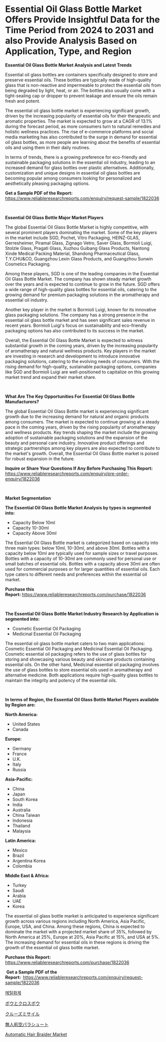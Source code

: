 <p><h1>Essential Oil Glass Bottle Market Offers Provide Insightful Data for the Time Period from 2024 to 2031 and also Provide Analysis Based on Application, Type, and Region</h1></p><p><strong>Essential Oil Glass Bottle Market Analysis and Latest Trends</strong></p>
<p><p>Essential oil glass bottles are containers specifically designed to store and preserve essential oils. These bottles are typically made of high-quality glass that is non-reactive and impermeable to protect the essential oils from being degraded by light, heat, or air. The bottles also usually come with a tight-sealing cap or dropper to prevent leakage and ensure the oils remain fresh and potent.</p><p>The essential oil glass bottle market is experiencing significant growth, driven by the increasing popularity of essential oils for their therapeutic and aromatic properties. The market is expected to grow at a CAGR of 13.1% during the forecast period, as more consumers turn to natural remedies and holistic wellness practices. The rise of e-commerce platforms and social media marketing has also contributed to the surge in demand for essential oil glass bottles, as more people are learning about the benefits of essential oils and using them in their daily routines.</p><p>In terms of trends, there is a growing preference for eco-friendly and sustainable packaging solutions in the essential oil industry, leading to an increased demand for glass bottles over plastic alternatives. Additionally, customization and unique designs in essential oil glass bottles are becoming popular among consumers looking for personalized and aesthetically pleasing packaging options.</p></p>
<p><strong>Get a Sample PDF of the Report:&nbsp;</strong> <a href="https://www.reliableresearchreports.com/enquiry/request-sample/1822036">https://www.reliableresearchreports.com/enquiry/request-sample/1822036</a></p>
<p>&nbsp;</p>
<p><strong>Essential Oil Glass Bottle Major Market Players</strong></p>
<p><p>The global Essential Oil Glass Bottle Market is highly competitive, with several prominent players dominating the market. Some of the key players in the market include SGD, Pochet, Vitro Packaging, HEINZ-GLAS, Gerresheimer, Piramal Glass, Zignago Vetro, Saver Glass, Bormioli Luigi, Stolzle Glass, Pragati Glass, Xuzhou Guibang Glass Products, Nantong Xinde Medical Packing Material, Shandong Pharmaceutical Glass, T.Y.CHU&CO, Guangzhou Lexin Glass Products, and Guangzhou Sunwin Cosmetics Packaging.</p><p>Among these players, SGD is one of the leading companies in the Essential Oil Glass Bottle Market. The company has shown steady market growth over the years and is expected to continue to grow in the future. SGD offers a wide range of high-quality glass bottles for essential oils, catering to the growing demand for premium packaging solutions in the aromatherapy and essential oil industry.</p><p>Another key player in the market is Bormioli Luigi, known for its innovative glass packaging solutions. The company has a strong presence in the essential oil glass bottle market and has seen significant sales revenue in recent years. Bormioli Luigi's focus on sustainability and eco-friendly packaging options has also contributed to its success in the market.</p><p>Overall, the Essential Oil Glass Bottle Market is expected to witness substantial growth in the coming years, driven by the increasing popularity of aromatherapy and natural wellness products. Key players in the market are investing in research and development to introduce innovative packaging solutions, catering to the evolving needs of consumers. With the rising demand for high-quality, sustainable packaging options, companies like SGD and Bormioli Luigi are well-positioned to capitalize on this growing market trend and expand their market share.</p></p>
<p>&nbsp;</p>
<p><strong>What Are The Key Opportunities For Essential Oil Glass Bottle Manufacturers?</strong></p>
<p><p>The global Essential Oil Glass Bottle market is experiencing significant growth due to the increasing demand for natural and organic products among consumers. The market is expected to continue growing at a steady pace in the coming years, driven by the rising popularity of aromatherapy and wellness products. Key trends shaping the market include the growing adoption of sustainable packaging solutions and the expansion of the beauty and personal care industry. Innovative product offerings and strategic partnerships among key players are also expected to contribute to the market's growth. Overall, the Essential Oil Glass Bottle market is poised for robust expansion in the future.</p></p>
<p><strong>Inquire or Share Your Questions If Any Before Purchasing This Report:</strong> <a href="https://www.reliableresearchreports.com/enquiry/pre-order-enquiry/1822036">https://www.reliableresearchreports.com/enquiry/pre-order-enquiry/1822036</a></p>
<p>&nbsp;</p>
<p><strong>Market Segmentation</strong></p>
<p><strong>The Essential Oil Glass Bottle Market Analysis by types is segmented into:</strong></p>
<p><ul><li>Capacity Below 10ml</li><li>Capacity 10-30ml</li><li>Capacity Above 30ml</li></ul></p>
<p><p>The Essential Oil Glass Bottle market is categorized based on capacity into three main types: below 10ml, 10-30ml, and above 30ml. Bottles with a capacity below 10ml are typically used for sample sizes or travel purposes. Bottles with a capacity of 10-30ml are commonly used for personal use or small batches of essential oils. Bottles with a capacity above 30ml are often used for commercial purposes or for larger quantities of essential oils. Each type caters to different needs and preferences within the essential oil market.</p></p>
<p><strong>Purchase this Report:&nbsp;</strong><a href="https://www.reliableresearchreports.com/purchase/1822036">https://www.reliableresearchreports.com/purchase/1822036</a></p>
<p>&nbsp;</p>
<p><strong>The Essential Oil Glass Bottle Market Industry Research by Application is segmented into:</strong></p>
<p><ul><li>Cosmetic Essential Oil Packaging</li><li>Medicinal Essential Oil Packaging</li></ul></p>
<p><p>The essential oil glass bottle market caters to two main applications: Cosmetic Essential Oil Packaging and Medicinal Essential Oil Packaging. Cosmetic essential oil packaging refers to the use of glass bottles for storing and showcasing various beauty and skincare products containing essential oils. On the other hand, Medicinal essential oil packaging involves the use of glass bottles to store essential oils used in aromatherapy and alternative medicine. Both applications require high-quality glass bottles to maintain the integrity and potency of the essential oils.</p></p>
<p>&nbsp;</p>
<p><strong>In terms of Region, the Essential Oil Glass Bottle Market Players available by Region are:</strong></p>
<p>
    <p> <strong> North America: </strong>
        <ul>
            <li>United States</li>
            <li>Canada</li>
        </ul>
        </p> 
    <p> <strong> Europe: </strong>
        <ul>
            <li>Germany</li>
            <li>France</li>
            <li>U.K.</li>
            <li>Italy</li>
            <li>Russia</li>
        </ul>
        </p> 
    <p> <strong> Asia-Pacific: </strong>
        <ul>
            <li>China</li>
            <li>Japan</li>
            <li>South Korea</li>
            <li>India</li>
            <li>Australia</li>
            <li>China Taiwan</li>
            <li>Indonesia</li>
            <li>Thailand</li>
            <li>Malaysia</li>
        </ul>
        </p> 
    <p> <strong> Latin America: </strong>
        <ul>
            <li>Mexico</li>
            <li>Brazil</li>
            <li>Argentina Korea</li>
            <li>Colombia</li>
        </ul>
        </p> 
    <p> <strong> Middle East & Africa: </strong>
        <ul>
            <li>Turkey</li>
            <li>Saudi</li>
            <li>Arabia</li>
            <li>UAE</li>
            <li>Korea</li>
        </ul>
    </p>
    </p>
<p><p>The essential oil glass bottle market is anticipated to experience significant growth across various regions including North America, Asia Pacific, Europe, USA, and China. Among these regions, China is expected to dominate the market with a projected market share of 35%, followed by North America at 25%, Europe at 20%, Asia Pacific at 15%, and USA at 5%. The increasing demand for essential oils in these regions is driving the growth of the essential oil glass bottle market.</p></p>
<p><strong>Purchase this Report: </strong><a href="https://www.reliableresearchreports.com/purchase/1822036">https://www.reliableresearchreports.com/purchase/1822036</a></p>
<p>&nbsp;<strong>Get a Sample PDF of the Report:&nbsp;&nbsp;</strong><a href="https://www.reliableresearchreports.com/enquiry/request-sample/1822036">https://www.reliableresearchreports.com/enquiry/request-sample/1822036</a></p>
<p><strong></strong></p>
<p><p><a href="https://github.com/vs10l4sfg5c/Market-Research-Report-List-1/blob/main/56946203596.md">메틸화제</a></p><p><a href="https://medium.com/@victor.sharp87978/%E5%BC%93%E3%81%A8%E3%82%AF%E3%83%AD%E3%82%B9%E3%83%9C%E3%82%A6%E5%B8%82%E5%A0%B4%E3%81%AE%E5%88%86%E6%9E%90-%E3%81%9D%E3%81%AEcagr-%E5%B8%82%E5%A0%B4%E3%82%BB%E3%82%B0%E3%83%A1%E3%83%B3%E3%83%86%E3%83%BC%E3%82%B7%E3%83%A7%E3%83%B3-%E3%81%8A%E3%82%88%E3%81%B3%E3%82%B0%E3%83%AD%E3%83%BC%E3%83%90%E3%83%AB%E7%94%A3%E6%A5%AD%E6%A6%82%E8%A6%81-e193031950d3">ボウとクロスボウ</a></p><p><a href="https://github.com/cnnriuez22368/Market-Research-Report-List-1/blob/main/70262144013.md">クルーズミサイル</a></p><p><a href="https://github.com/zekaoe592392/Market-Research-Report-List-1/blob/main/14071174012.md">無人航空パラシュート</a></p><p><a href="https://github.com/bmorecock/Market-Research-Report-List-2/blob/main/automatic-hair-braider-market.md">Automatic Hair Braider Market</a></p></p>